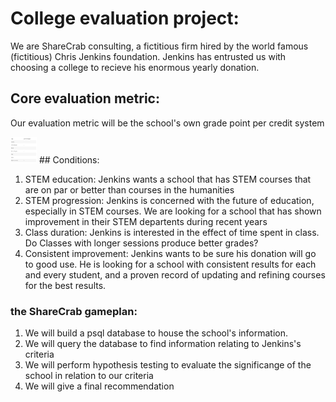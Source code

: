 # College evaluation project:

We are ShareCrab consulting, a fictitious firm hired by the world famous (fictitious) Chris Jenkins foundation.
Jenkins has entrusted us with choosing a college to recieve his enormous yearly donation.
## Core evaluation metric:
<p> Our evaluation metric will be the school's own grade point per credit system  </p>
<img src="school_weighted_metric.png" alt="grade point per credit chard" height="42" width="42">
## Conditions:
<ol>
	<li>STEM education:
	Jenkins wants a school that has STEM courses that are on par or better than courses in the humanities</li>
	<li>STEM progression:
	Jenkins is concerned with the future of education, especially in STEM courses. We are looking for a school that has shown improvement in their STEM departents during recent years</li>
	<li>Class duration:
	Jenkins is interested in the effect of time spent in class. Do Classes with longer sessions produce better grades?</li>
	<li>Consistent improvement:
	Jenkins wants to be sure his donation will go to good use. He is looking for a school with consistent results for each and every student, and a proven record of updating and refining courses for the best results.</li>
</ol>

### the ShareCrab gameplan:
<ol>
	<li>We will build a psql database to house the school's information.</li>
	<li>We will query the database to find information relating to Jenkins's criteria</li>
	<li>We will perform hypothesis testing to evaluate the significange of the school in relation to our criteria</li>
	<li>We will give a final recommendation</li>
</ol>

